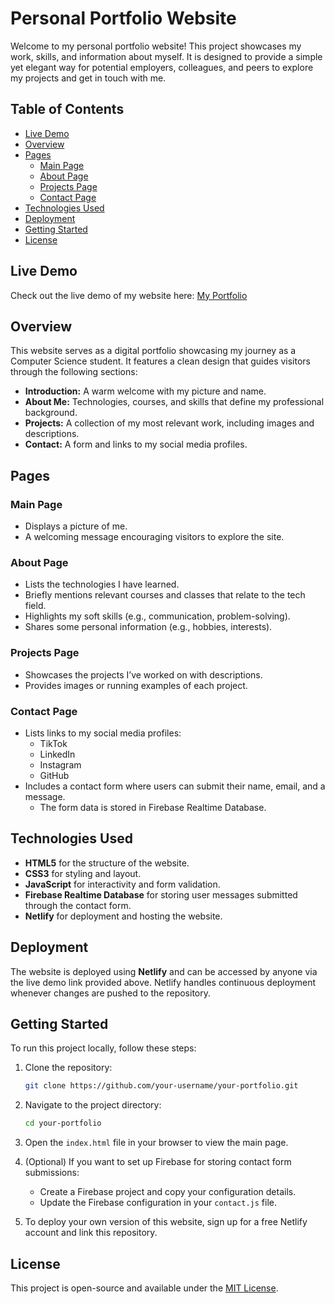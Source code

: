 # Personal Portfolio Website

Welcome to my personal portfolio website! This project showcases my work, skills, and information about myself. It is designed to provide a simple yet elegant way for potential employers, colleagues, and peers to explore my projects and get in touch with me.

## Table of Contents

- [Live Demo](#live-demo)
- [Overview](#overview)
- [Pages](#pages)
  - [Main Page](#main-page)
  - [About Page](#about-page)
  - [Projects Page](#projects-page)
  - [Contact Page](#contact-page)
- [Technologies Used](#technologies-used)
- [Deployment](#deployment)
- [Getting Started](#getting-started)
- [License](#license)

## Live Demo

Check out the live demo of my website here: [My Portfolio](https://your-netlify-url-here.netlify.app)

## Overview

This website serves as a digital portfolio showcasing my journey as a Computer Science student. It features a clean design that guides visitors through the following sections:

- **Introduction:** A warm welcome with my picture and name.
- **About Me:** Technologies, courses, and skills that define my professional background.
- **Projects:** A collection of my most relevant work, including images and descriptions.
- **Contact:** A form and links to my social media profiles.

## Pages

### Main Page

- Displays a picture of me.
- A welcoming message encouraging visitors to explore the site.

### About Page

- Lists the technologies I have learned.
- Briefly mentions relevant courses and classes that relate to the tech field.
- Highlights my soft skills (e.g., communication, problem-solving).
- Shares some personal information (e.g., hobbies, interests).

### Projects Page

- Showcases the projects I’ve worked on with descriptions.
- Provides images or running examples of each project.

### Contact Page

- Lists links to my social media profiles: 
  - TikTok
  - LinkedIn
  - Instagram
  - GitHub
- Includes a contact form where users can submit their name, email, and a message.
  - The form data is stored in Firebase Realtime Database.

## Technologies Used

- **HTML5** for the structure of the website.
- **CSS3** for styling and layout.
- **JavaScript** for interactivity and form validation.
- **Firebase Realtime Database** for storing user messages submitted through the contact form.
- **Netlify** for deployment and hosting the website.

## Deployment

The website is deployed using **Netlify** and can be accessed by anyone via the live demo link provided above. Netlify handles continuous deployment whenever changes are pushed to the repository.

## Getting Started

To run this project locally, follow these steps:

1. Clone the repository:
    ```bash
    git clone https://github.com/your-username/your-portfolio.git
    ```

2. Navigate to the project directory:
    ```bash
    cd your-portfolio
    ```

3. Open the `index.html` file in your browser to view the main page.

4. (Optional) If you want to set up Firebase for storing contact form submissions:
   - Create a Firebase project and copy your configuration details.
   - Update the Firebase configuration in your `contact.js` file.

5. To deploy your own version of this website, sign up for a free Netlify account and link this repository.

## License

This project is open-source and available under the [MIT License](LICENSE).
